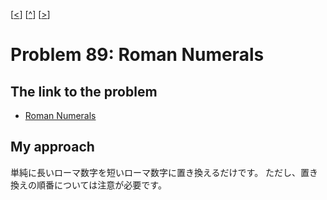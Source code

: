 \[[<](./p0088.md)] \[[^](../README_ja.md)] \[[>](./p0090.md)]

# Problem 89: Roman Numerals

## The link to the problem

- [Roman Numerals](https://projecteuler.net/problem=89)

## My approach

単純に長いローマ数字を短いローマ数字に置き換えるだけです。
ただし、置き換えの順番については注意が必要です。
